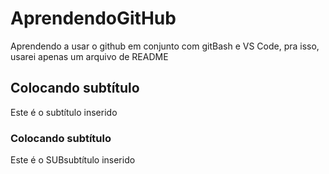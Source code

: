 # AprendendoGitHub
Aprendendo a usar o github em conjunto com gitBash e VS Code, pra isso, usarei apenas um arquivo de README
## Colocando subtítulo
Este é o subtítulo inserido
### Colocando subtítulo
Este é o SUBsubtítulo inserido